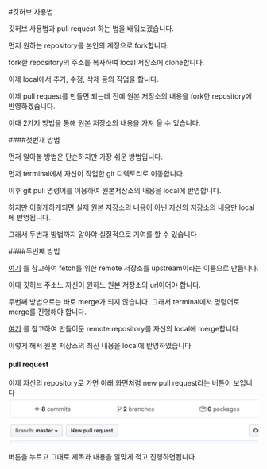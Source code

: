 #깃허브 사용법

깃허브 사용법과 pull request 하는 법을 배워보겠습니다.

먼저 원하는 repository를 본인의 계정으로 fork합니다.

fork한 repository의 주소를 복사하여 local 저장소에 clone합니다.

이제 local에서 추가, 수정, 삭제 등의 작업을 합니다.


이제 pull request를 만들면 되는데 전에 원본 저장소의 내용을 fork한 repository에 반영하겠습니다.

이때 2가지 방법을 통해 원본 저장소의 내용을 가져 올 수 있습니다.

####첫번재 방법

먼저 알아볼 방법은 단순하지만 가장 쉬운 방법입니다.

먼저 terminal에서 자신이 작업한 git 디렉토리로 이동합니다.

이후 git pull 명령어를 이용하여 원본저장소의 내용을 local에 반영합니다.

하지만 이렇게하게되면 실제 원본 저장소의 내용이 아닌 자신의 저장소의 내용만 local에 반영됩니다.

그래서 두번재 방법까지 알아야 실질적으로 기여를 할 수 있습니다


####두번째 방법

[여기](https://help.github.com/en/github/collaborating-with-issues-and-pull-requests/configuring-a-remote-for-a-fork) 를 참고하여 fetch를 위한 remote 저장소를 upstream이라는 이름으로 만듭니다.

이때 깃허브 주소느 자신이 원하느 원본 저장소의 url이어야 합니다.

두번째 방법으로는 바로 merge가 되지 않습니다. 그래서 terminal에서 명령어로 merge를 진행해야 합니다.

[여기](https://help.github.com/en/github/collaborating-with-issues-and-pull-requests/syncing-a-fork) 를 참고하여 만들어둔 remote repository를 자신의 local에 merge합니다

이렇게 해서 원본 저장소의 최신 내용을 local에 반영하였습니다

#### pull request   

이제 자신의 repository로 가면 아래 화면처럼 new pull request라는 버튼이 보입니다
![이미지](https://raw.githubusercontent.com/Bue-von-hon/Developer-s-Journal/master/2018%20김태훈/2020images/Screen%20Shot%202020-05-21%20at%207.41.31%20AM.png)

버튼을 누르고 그대로 제목과 내용을 알맞게 적고 진행하면됩니다.
